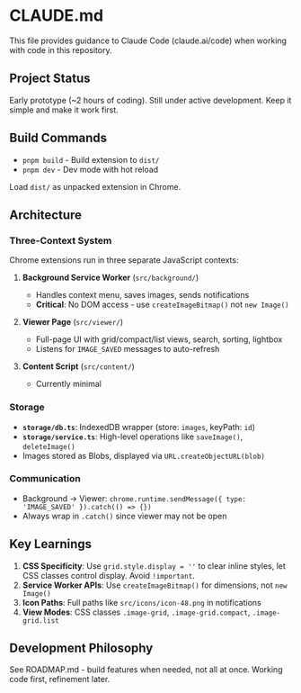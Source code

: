 # CLAUDE.md

This file provides guidance to Claude Code (claude.ai/code) when working with code in this repository.

## Project Status

Early prototype (~2 hours of coding). Still under active development. Keep it simple and make it work first.

## Build Commands

- `pnpm build` - Build extension to `dist/`
- `pnpm dev` - Dev mode with hot reload

Load `dist/` as unpacked extension in Chrome.

## Architecture

### Three-Context System

Chrome extensions run in three separate JavaScript contexts:

1. **Background Service Worker** (`src/background/`)
   - Handles context menu, saves images, sends notifications
   - **Critical**: No DOM access - use `createImageBitmap()` not `new Image()`

2. **Viewer Page** (`src/viewer/`)
   - Full-page UI with grid/compact/list views, search, sorting, lightbox
   - Listens for `IMAGE_SAVED` messages to auto-refresh

3. **Content Script** (`src/content/`)
   - Currently minimal

### Storage

- **`storage/db.ts`**: IndexedDB wrapper (store: `images`, keyPath: `id`)
- **`storage/service.ts`**: High-level operations like `saveImage()`, `deleteImage()`
- Images stored as Blobs, displayed via `URL.createObjectURL(blob)`

### Communication

- Background → Viewer: `chrome.runtime.sendMessage({ type: 'IMAGE_SAVED' }).catch(() => {})`
- Always wrap in `.catch()` since viewer may not be open

## Key Learnings

1. **CSS Specificity**: Use `grid.style.display = ''` to clear inline styles, let CSS classes control display. Avoid `!important`.
2. **Service Worker APIs**: Use `createImageBitmap()` for dimensions, not `new Image()`
3. **Icon Paths**: Full paths like `src/icons/icon-48.png` in notifications
4. **View Modes**: CSS classes `.image-grid`, `.image-grid.compact`, `.image-grid.list`

## Development Philosophy

See ROADMAP.md - build features when needed, not all at once. Working code first, refinement later.

